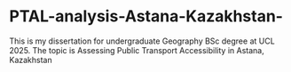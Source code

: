 # PTAL-analysis-Astana-Kazakhstan-
This is my dissertation for undergraduate Geography BSc degree at UCL 2025. The topic is Assessing Public Transport Accessibility in Astana, Kazakhstan

